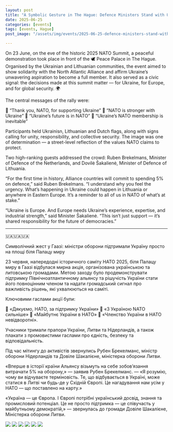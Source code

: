 ```yaml
---
layout: post
title: "A Symbolic Gesture in The Hague: Defence Ministers Stand with Ukraine on the Peace Square"
date: 2025-06-25
categories: [events]
tags: [events, Hague]
post_image: "/assets/img/events/2025-06-25-defence-ministers-stand-with-ukraine/4.webp"

---
```


On 23 June, on the eve of the historic 2025 NATO Summit, a peaceful demonstration took place in front of the 🕊️ Peace Palace in The Hague. Organised by the Ukrainian and Lithuanian communities, the event aimed to show solidarity with the North Atlantic Alliance and affirm Ukraine’s unwavering aspiration to become a full member. It also served as a civic signal: the decisions made at this summit matter — for Ukraine, for Europe, and for global security. 🌍

The central messages of the rally were:

🔹 “Thank you, NATO, for supporting Ukraine”
🔹 “NATO is stronger with Ukraine”
🔹 “Ukraine’s future is in NATO”
🔹 “Ukraine’s NATO membership is inevitable”

Participants held Ukrainisn, Lithuanian and Dutch flags, along with signs calling for unity, responsibility, and collective security. The image was one of determination — a street-level reflection of the values NATO claims to protect.

Two high-ranking guests addressed the crowd:
Ruben Brekelmans, Minister of Defence of the Netherlands, and
Dovilė Šakalienė, Minister of Defence of Lithuania.

“For the first time in history, Alliance countries will commit to spending 5% on defence,” said Ruben Brekelmans.
“I understand why you feel the urgency. What’s happening in Ukraine could happen in Lithuania or anywhere in Eastern Europe. It’s a reminder to all of us in NATO of what’s at stake.”

“Ukraine is Europe. And Europe needs Ukraine’s experience, expertise, and industrial strength,” said Minister Šakalienė.
“This isn’t just support — it’s shared responsibility for the future of democracies.”

---

🇺🇦🇺🇦🇺🇦

Символічний жест у Гаазі: міністри оборони підтримали Україну просто на площі біля
Палацу миру

23 червня, напередодні історичного саміту НАТО 2025, біля Палацу миру в Гаазі відбулася мирна акція, організована українською та литовською громадами. Метою заходу було продемонструвати підтримку Північноатлантичному альянсу та рішучість України стати його повноцінним членом та надати громадський сигнал про важливість рішень, які ухвалюються на саміті.

Ключовими гаслами акції були:

🔹 «Дякуємо, НАТО, за підтримку України»
🔹 «З Україною NATO сильніше»
🔹 «Майбутнє України в НАТО»
🔹 «Членство України в НАТО невідворотні».

Учасники тримали прапори України, Литви та Нідерландів, а також плакати з промовистими гаслами про єдність, безпеку та відповідальність.

Під час мітингу до активістів звернулись Рубен Брекелманс, міністр оборони Нідерландів та Довіле Шакалієне, міністерка оборони Литви.

«Вперше в історії країни Альянсу візьмуть на себе зобов’язання витрачати 5% на оборону,» — заявив Рубен Брекелманс. — «Я розумію, чому ви відчуваєте терміновість. Те, що відбувається в Україні, може статися в Литві чи будь-де у Східній Європі. Це нагадування нам усім у НАТО — що поставлено на карту.»

«Україна — це Європа. І Європі потрібні український досвід, знання та промисловий потенціал. Це не просто підтримка — це співучасть у майбутньому демократій,» — звернулась до громади Довіле Шакалієне, Міністерка оборони Литви.

<img src="/assets/img/events/2025-06-25-defence-ministers-stand-with-ukraine/1.webp" class="img-fluid mt-25"/>
<img src="/assets/img/events/2025-06-25-defence-ministers-stand-with-ukraine/2.webp" class="img-fluid mt-25"/>
<img src="/assets/img/events/2025-06-25-defence-ministers-stand-with-ukraine/3.webp" class="img-fluid mt-25"/>
<img src="/assets/img/events/2025-06-25-defence-ministers-stand-with-ukraine/5.webp" class="img-fluid mt-25"/>
<img src="/assets/img/events/2025-06-25-defence-ministers-stand-with-ukraine/6.webp" class="img-fluid mt-25"/>
<img src="/assets/img/events/2025-06-25-defence-ministers-stand-with-ukraine/7.webp" class="img-fluid mt-25"/>
